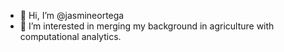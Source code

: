 - 👋 Hi, I’m @jasmineortega
- 👀 I’m interested in merging my background in agriculture with computational analytics.

<!---
jasmineortega/jasmineortega is a ✨ special ✨ repository because its `README.md` (this file) appears on your GitHub profile.
You can click the Preview link to take a look at your changes.
--->

